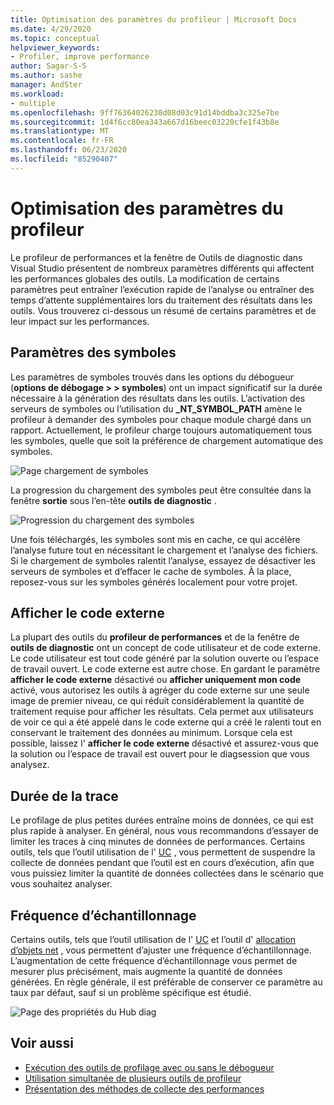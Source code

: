 ```yaml
---
title: Optimisation des paramètres du profileur | Microsoft Docs
ms.date: 4/29/2020
ms.topic: conceptual
helpviewer_keywords:
- Profiler, improve performance
author: Sagar-S-S
ms.author: sashe
manager: AndSter
ms.workload:
- multiple
ms.openlocfilehash: 9ff76364026230d08d03c91d14bddba3c325e7be
ms.sourcegitcommit: 1d4f6cc80ea343a667d16beec03220cfe1f43b8e
ms.translationtype: MT
ms.contentlocale: fr-FR
ms.lasthandoff: 06/23/2020
ms.locfileid: "85290407"
---
```

# <a name="optimizing-profiler-settings"></a>Optimisation des paramètres du profileur

Le profileur de performances et la fenêtre de Outils de diagnostic dans Visual Studio présentent de nombreux paramètres différents qui affectent les performances globales des outils. La modification de certains paramètres peut entraîner l’exécution rapide de l’analyse ou entraîner des temps d’attente supplémentaires lors du traitement des résultats dans les outils. Vous trouverez ci-dessous un résumé de certains paramètres et de leur impact sur les performances.

## <a name="symbol-settings"></a>Paramètres des symboles

Les paramètres de symboles trouvés dans les options du débogueur (**options de débogage > > symboles**) ont un impact significatif sur la durée nécessaire à la génération des résultats dans les outils. L’activation des serveurs de symboles ou l’utilisation du **_NT_SYMBOL_PATH** amène le profileur à demander des symboles pour chaque module chargé dans un rapport. Actuellement, le profileur charge toujours automatiquement tous les symboles, quelle que soit la préférence de chargement automatique des symboles.

![Page chargement de symboles](../profiling/media/symbolloading.png "Chargement de symboles")

La progression du chargement des symboles peut être consultée dans la fenêtre **sortie** sous l’en-tête **outils de diagnostic** .

![Progression du chargement des symboles](../profiling/media/symbolloadingprogress.png "Progression du chargement des symboles")

Une fois téléchargés, les symboles sont mis en cache, ce qui accélère l’analyse future tout en nécessitant le chargement et l’analyse des fichiers. Si le chargement de symboles ralentit l’analyse, essayez de désactiver les serveurs de symboles et d’effacer le cache de symboles. À la place, reposez-vous sur les symboles générés localement pour votre projet.

## <a name="show-external-code"></a>Afficher le code externe

La plupart des outils du **profileur de performances** et de la fenêtre de **outils de diagnostic** ont un concept de code utilisateur et de code externe. Le code utilisateur est tout code généré par la solution ouverte ou l’espace de travail ouvert. Le code externe est autre chose. En gardant le paramètre **afficher le code externe** désactivé ou **afficher uniquement mon code** activé, vous autorisez les outils à agréger du code externe sur une seule image de premier niveau, ce qui réduit considérablement la quantité de traitement requise pour afficher les résultats. Cela permet aux utilisateurs de voir ce qui a été appelé dans le code externe qui a créé le ralenti tout en conservant le traitement des données au minimum. Lorsque cela est possible, laissez l' **afficher le code externe** désactivé et assurez-vous que la solution ou l’espace de travail est ouvert pour le diagsession que vous analysez.

## <a name="trace-duration"></a>Durée de la trace

Le profilage de plus petites durées entraîne moins de données, ce qui est plus rapide à analyser. En général, nous vous recommandons d’essayer de limiter les traces à cinq minutes de données de performances. Certains outils, tels que l’outil utilisation de l' [UC](../profiling/cpu-usage.md) , vous permettent de suspendre la collecte de données pendant que l’outil est en cours d’exécution, afin que vous puissiez limiter la quantité de données collectées dans le scénario que vous souhaitez analyser.

## <a name="sampling-frequency"></a>Fréquence d’échantillonnage

Certains outils, tels que l’outil utilisation de l' [UC](../profiling/cpu-usage.md) et l’outil d' [allocation d’objets net](../profiling/dotnet-alloc-tool.md) , vous permettent d’ajuster une fréquence d’échantillonnage. L’augmentation de cette fréquence d’échantillonnage vous permet de mesurer plus précisément, mais augmente la quantité de données générées. En règle générale, il est préférable de conserver ce paramètre au taux par défaut, sauf si un problème spécifique est étudié.

![Page des propriétés du Hub diag](../profiling/media/diaghubpropertiespage.png "Page des propriétés du Hub diag")

## <a name="see-also"></a>Voir aussi

- [Exécution des outils de profilage avec ou sans le débogueur](../profiling/running-profiling-tools-with-or-without-the-debugger.md)
- [Utilisation simultanée de plusieurs outils de profileur](../profiling/use-multiple-profiler-tools-simultaneously.md)
- [Présentation des méthodes de collecte des performances](../profiling/understanding-performance-collection-methods-perf-profiler.md)
